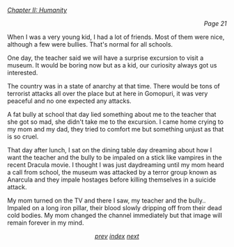 <p><i><u>Chapter II: Humanity</u></i><p>
<p align="right"><i>Page 21</i></p>

When I was a very young kid, I had a lot of friends. Most of
them were nice, although a few were bullies. That's normal
for all schools.

One day, the teacher said we will have a surprise excursion
to visit a museum. It would be boring now but as a kid, our
curiosity always got us interested.

The country was in a state of anarchy at that time. There
would be tons of terrorist attacks all over the place but at
here in Gomopuri, it was very peaceful and no one expected
any attacks.

A fat bully at school that day lied something about me to
the teacher that she got so mad, she didn't take me to the
excursion. I came home crying to my mom and my dad, they
tried to comfort me but something unjust as that is so
cruel.

That day after lunch, I sat on the dining table day dreaming
about how I want the teacher and the bully to be impaled on
a stick like vampires in the recent Dracula movie. I thought
I was just daydreaming until my mom heard a call from
school, the museum was attacked by a terror group known as
Anarcula and they impale hostages before killing themselves
in a suicide attack.

My mom turned on the TV and there I saw, my teacher and the
bully.. Impaled on a long iron pillar, their blood slowly
dripping off from their dead cold bodies. My mom changed the
channel immediately but that image will remain forever in my
mind.

<p align="center">
    <i>
        <a href="vol_1_page_20.html">prev</a>
        <a href="./index.html">index</a>
        <a href="vol_1_page_22.html">next</a>
    </i>
</p>
